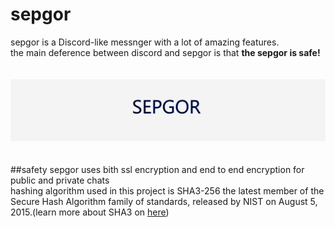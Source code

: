 # sepgor
sepgor is a Discord-like messnger with a lot of amazing features.<br>
the main deference between discord and sepgor is that **the sepgor is safe!**<br><br><br>
![This is an image](/images/Untitled2.png)<br><br><br>
##safety
sepgor uses bith ssl encryption and end to end encryption for public and private chats<br>
hashing algorithm used in this project is SHA3-256 the latest member of the Secure Hash Algorithm family of standards, released by NIST on August 5, 2015.(learn more about SHA3 on [here](https://en.wikipedia.org/wiki/SHA-3))<br>

